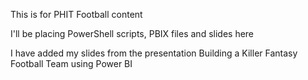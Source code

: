 This is for PHIT Football content

I'll be placing PowerShell scripts, PBIX files and slides here

I have added my slides from the presentation Building a Killer Fantasy Football Team using Power BI
